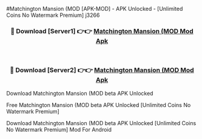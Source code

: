 #Matchington Mansion (MOD [APK-MOD] - APK Unlocked - [Unlimited Coins No Watermark Premium] j3266



<div align="center">

<h3>🔴 Download [Server1] 👉👉 <a href="https://momento.my/?title=Matchington_Mansion_(MOD">Matchington Mansion (MOD Mod Apk</a></h3><br>

<h3>🔴 Download [Server2] 👉👉 <a href="https://momento.my/?title=Matchington_Mansion_(MOD">Matchington Mansion (MOD Mod Apk</a></h3>
</div>



Download Matchington Mansion (MOD beta APK Unlocked

Free Matchington Mansion (MOD beta APK Unlocked [Unlimited Coins No Watermark Premium]

Download Matchington Mansion (MOD beta APK Unlocked [Unlimited Coins No Watermark Premium] Mod For Android
